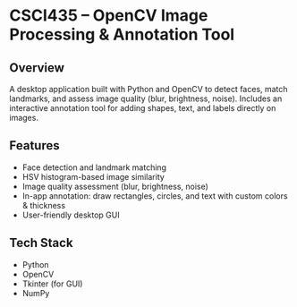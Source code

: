# CSCI435 – OpenCV Image Processing & Annotation Tool

## Overview
A desktop application built with Python and OpenCV to detect faces, match landmarks, and assess image quality (blur, brightness, noise). Includes an interactive annotation tool for adding shapes, text, and labels directly on images.

## Features
- Face detection and landmark matching
- HSV histogram-based image similarity
- Image quality assessment (blur, brightness, noise)
- In-app annotation: draw rectangles, circles, and text with custom colors & thickness
- User-friendly desktop GUI

## Tech Stack
- Python
- OpenCV
- Tkinter (for GUI)
- NumPy
